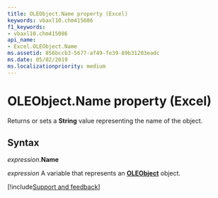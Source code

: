 ```yaml
---
title: OLEObject.Name property (Excel)
keywords: vbaxl10.chm415086
f1_keywords:
- vbaxl10.chm415086
api_name:
- Excel.OLEObject.Name
ms.assetid: 856bccb3-5677-af49-fe39-89b31203eadc
ms.date: 05/02/2019
ms.localizationpriority: medium
---
```



# OLEObject.Name property (Excel)

Returns or sets a **String** value representing the name of the object.


## Syntax

_expression_.**Name**

_expression_ A variable that represents an **[OLEObject](Excel.OLEObject.md)** object.




[!include[Support and feedback](~/includes/feedback-boilerplate.md)]